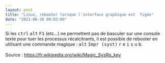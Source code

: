 ```yaml
---
layout: post
title: "Linux, rebooter lorsque l'interface graphique est  figée"
date: "2021-08-30 09:03:00"
---
```

Si les <kbd>ctrl</kbd> <kbd>alt</kbd> <kbd>F1</kbd> (etc...) ne permettent pas de basculer sur une console texte pour tuer les processus récalcitrants, il est possible de rebooter en utilisant une commande magique : <kbd>alt</kbd> <kbd>Impr (syst)</kbd> <kbd>r</kbd> <kbd>e</kbd> <kbd>i</kbd> <kbd>s</kbd> <kbd>u</kbd> <kbd>b</kbd>. <br/><br/>Source : <a href="https://fr.wikipedia.org/wiki/Magic_SysRq_key">https://fr.wikipedia.org/wiki/Magic_SysRq_key</a> 
